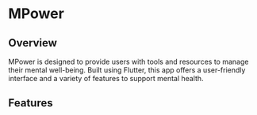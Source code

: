 # MPower

## Overview
MPower is designed to provide users with tools and resources to manage their mental well-being. Built using Flutter, this app offers a user-friendly interface and a variety of features to support mental health.

## Features